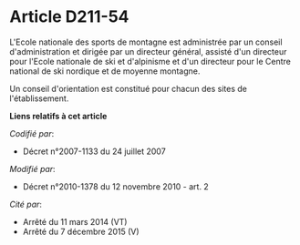 # Article D211-54

L'Ecole nationale des sports de montagne est administrée par un conseil d'administration et dirigée par un directeur général,
assisté d'un directeur pour l'Ecole nationale de ski et d'alpinisme et d'un directeur pour le Centre national de ski nordique
et de moyenne montagne. 

Un conseil d'orientation est constitué pour chacun des sites de l'établissement.

**Liens relatifs à cet article**

_Codifié par_:

  - Décret n°2007-1133 du 24 juillet 2007

_Modifié par_:

  - Décret n°2010-1378 du 12 novembre 2010 - art. 2

_Cité par_:

  - Arrêté du 11 mars 2014 (VT)
  - Arrêté du 7 décembre 2015 (V)

